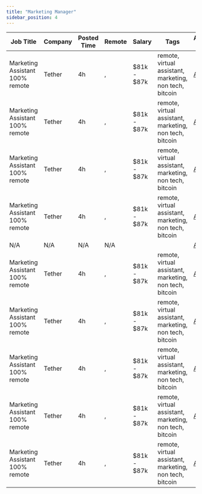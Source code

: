 ```yaml
---
title: "Marketing Manager"
sidebar_position: 4
---
```


| Job Title | Company | Posted Time | Remote | Salary | Tags | Apply Link |
|-----------|---------|-------------|--------|--------|------|------------|
| Marketing Assistant 100% remote | Tether | 4h | , | $81k - $87k | remote, virtual assistant, marketing, non tech, bitcoin | [Apply](https://web3.career/marketing-assistant-100-remote-tether/106433) |
| Marketing Assistant 100% remote | Tether | 4h | , | $81k - $87k | remote, virtual assistant, marketing, non tech, bitcoin | [Apply](https://web3.career/marketing-assistant-100-remote-tether/106432) |
| Marketing Assistant 100% remote | Tether | 4h | , | $81k - $87k | remote, virtual assistant, marketing, non tech, bitcoin | [Apply](https://web3.career/marketing-assistant-100-remote-tether/106431) |
| Marketing Assistant 100% remote | Tether | 4h | , | $81k - $87k | remote, virtual assistant, marketing, non tech, bitcoin | [Apply](https://web3.career/marketing-assistant-100-remote-tether/106430) |
| N/A | N/A | N/A | N/A |  |  | [Apply](https://web3.career/metana) |
| Marketing Assistant 100% remote | Tether | 4h | , | $81k - $87k | remote, virtual assistant, marketing, non tech, bitcoin | [Apply](https://web3.career/marketing-assistant-100-remote-tether/106429) |
| Marketing Assistant 100% remote | Tether | 4h | , | $81k - $87k | remote, virtual assistant, marketing, non tech, bitcoin | [Apply](https://web3.career/marketing-assistant-100-remote-tether/106428) |
| Marketing Assistant 100% remote | Tether | 4h | , | $81k - $87k | remote, virtual assistant, marketing, non tech, bitcoin | [Apply](https://web3.career/marketing-assistant-100-remote-tether/106427) |
| Marketing Assistant 100% remote | Tether | 4h | , | $81k - $87k | remote, virtual assistant, marketing, non tech, bitcoin | [Apply](https://web3.career/marketing-assistant-100-remote-tether/106426) |
| Marketing Assistant 100% remote | Tether | 4h | , | $81k - $87k | remote, virtual assistant, marketing, non tech, bitcoin | [Apply](https://web3.career/marketing-assistant-100-remote-tether/106425) |
